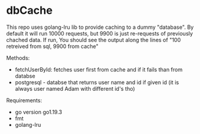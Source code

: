 # dbCache

This repo uses golang-lru lib to provide caching to a dummy "database". By default it will run 10000 requests, but 9900 is just re-requests of previously chached data. If run, You should see the output along the lines of "100 retreived from  sql, 9900 from cache"

Methods:
 - fetchUserById: fetches user first from cache and if it fails than from databse
 - postgresql - databse that returns user name and id if given id (it is always user named Adam with different id's tho)
 
 Requirements:
  - go version go1.19.3 
  - fmt 
  - golang-lru 
